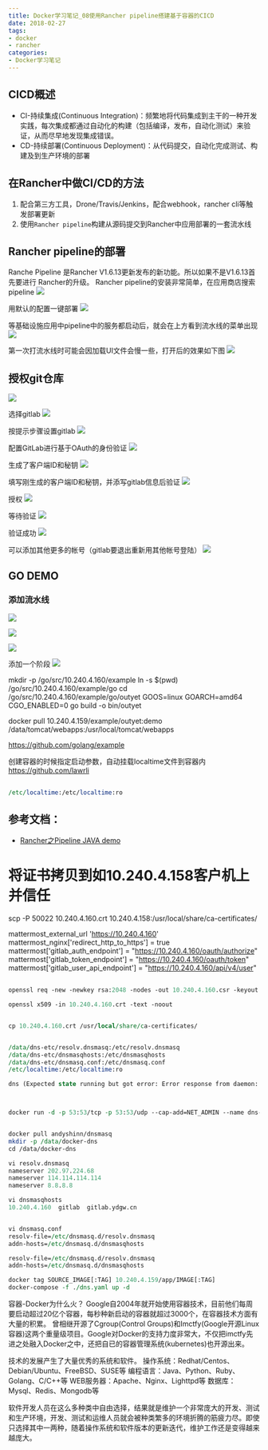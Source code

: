 ```yaml
---
title: Docker学习笔记_08使用Rancher pipeline搭建基于容器的CICD
date: 2018-02-27
tags:
- docker
- rancher
categories:
- Docker学习笔记
---
```


## CICD概述
* CI-持续集成(Continuous Integration)：频繁地将代码集成到主干的一种开发实践，每次集成都通过自动化的构建（包括编译，发布，自动化测试）来验证，从而尽早地发现集成错误。
* CD-持续部署(Continuous Deployment)：从代码提交，自动化完成测试、构建及到生产环境的部署

## 在Rancher中做CI/CD的方法
1. 配合第三方工具，Drone/Travis/Jenkins，配合webhook，rancher cli等触发部署更新 
2. 使用`Rancher pipeline`构建从源码提交到Rancher中应用部署的一套流水线

<!-- more -->
## Rancher pipeline的部署
Ranche Pipeline 是Rancher V1.6.13更新发布的新功能。所以如果不是V1.6.13首先要进行 Rancher的升级。
Rancher pipeline的安装非常简单，在应用商店搜索pipeline
![](http://p2c0rtsgc.bkt.clouddn.com/0213_rancher_01.png)

用默认的配置一键部署
![](http://p2c0rtsgc.bkt.clouddn.com/0213_rancher_02.png)

等基础设施应用中pipeline中的服务都启动后，就会在上方看到流水线的菜单出现
![](http://p2c0rtsgc.bkt.clouddn.com/0213_rancher_03.png)

第一次打流水线时可能会因加载UI文件会慢一些，打开后的效果如下图
![](http://p2c0rtsgc.bkt.clouddn.com/0213_rancher_04.png)

## 授权git仓库
![](http://p2c0rtsgc.bkt.clouddn.com/0213_rancher_05.png)

选择gitlab
![](http://p2c0rtsgc.bkt.clouddn.com/0213_rancher_06.png)

按提示步骤设置gitlab
![](http://p2c0rtsgc.bkt.clouddn.com/0227_rancher_01.png)

配置GitLab进行基于OAuth的身份验证
![](http://p2c0rtsgc.bkt.clouddn.com/0227_rancher_02.png)

生成了客户端ID和秘钥
![](http://p2c0rtsgc.bkt.clouddn.com/0227_rancher_03.png)

填写刚生成的客户端ID和秘钥，并添写gitlab信息后验证
![](http://p2c0rtsgc.bkt.clouddn.com/0227_rancher_04.png)

授权
![](http://p2c0rtsgc.bkt.clouddn.com/0227_rancher_09.png)

等待验证
![](http://p2c0rtsgc.bkt.clouddn.com/0227_rancher_06.png)

验证成功
![](http://p2c0rtsgc.bkt.clouddn.com/0227_rancher_08.png)

可以添加其他更多的帐号（gitlab要退出重新用其他帐号登陆）
![](http://p2c0rtsgc.bkt.clouddn.com/0227_rancher_10.png)


## GO DEMO
### 添加流水线
![](http://p2c0rtsgc.bkt.clouddn.com/0228_rancher_01.png)

![](http://p2c0rtsgc.bkt.clouddn.com/0228_rancher_02.png)

![](http://p2c0rtsgc.bkt.clouddn.com/0228_rancher_03.png)

添加一个阶段
![](http://p2c0rtsgc.bkt.clouddn.com/0228_rancher_04.png)




mkdir -p /go/src/10.240.4.160/example
ln -s $(pwd) /go/src/10.240.4.160/example/go
cd /go/src/10.240.4.160/example/go/outyet
GOOS=linux GOARCH=amd64 CGO_ENABLED=0 go build -o bin/outyet

docker pull 10.240.4.159/example/outyet:demo
/data/tomcat/webapps:/usr/local/tomcat/webapps

https://github.com/golang/example


创建容器的时候指定启动参数，自动挂载localtime文件到容器内
https://github.com/lawrli


## 
```perl
/etc/localtime:/etc/localtime:ro

```

## 参考文档：
* [Rancher之Pipeline JAVA demo](https://www.cnblogs.com/xzkzzz/p/8125389.html)


# 将证书拷贝到如10.240.4.158客户机上并信任
scp -P 50022 10.240.4.160.crt 10.240.4.158:/usr/local/share/ca-certificates/



mattermost_external_url 'https://10.240.4.160'
mattermost_nginx['redirect_http_to_https'] = true
mattermost['gitlab_auth_endpoint'] = "https://10.240.4.160/oauth/authorize"
mattermost['gitlab_token_endpoint'] = "https://10.240.4.160/oauth/token"
mattermost['gitlab_user_api_endpoint'] = "https://10.240.4.160/api/v4/user"




## 
```perl
openssl req -new -newkey rsa:2048 -nodes -out 10.240.4.160.csr -keyout 10.240.4.160.key -subj "/C=CN/ST=Harbin/L=Harbin/O=ydgw/OU=IT/CN=10.240.4.160"

openssl x509 -in 10.240.4.160.crt -text -noout


cp 10.240.4.160.crt /usr/local/share/ca-certificates/


/data/dns-etc/resolv.dnsmasq:/etc/resolv.dnsmasq
/data/dns-etc/dnsmasqhosts:/etc/dnsmasqhosts
/data/dns-etc/dnsmasq.conf:/etc/dnsmasq.conf
/etc/localtime:/etc/localtime:ro

dns (Expected state running but got error: Error response from daemon: OCI runtime create failed: container_linux.go:296: starting container process caused "process_linux.go:398: container init caused \"rootfs_linux.go:58: mounting \\\"/data/docker-dns/dnsmasq.conf\\\" to rootfs \\\"/var/lib/docker/aufs/mnt/3daf5708bcea4ec8da7108e5c8d6b2d030010e5a1fbe7d86349dc3db1a3fd774\\\" at \\\"/var/lib/docker/aufs/mnt/3daf5708bcea4ec8da7108e5c8d6b2d030010e5a1fbe7d86349dc3db1a3fd774/etc/dnsmasq.conf\\\" caused \\\"not a directory\\\"\"": unknown: Are you trying to mount a directory onto a file (or vice-versa)? Check if the specified host path exists and is the expected type) 



docker run -d -p 53:53/tcp -p 53:53/udp --cap-add=NET_ADMIN --name dns-server andyshinn/dnsmasq


docker pull andyshinn/dnsmasq
mkdir -p /data/docker-dns
cd /data/docker-dns

vi resolv.dnsmasq
nameserver 202.97.224.68
nameserver 114.114.114.114
nameserver 8.8.8.8

vi dnsmasqhosts
10.240.4.160  gitlab  gitlab.ydgw.cn


vi dnsmasq.conf
resolv-file=/etc/dnsmasq.d/resolv.dnsmasq
addn-hosts=/etc/dnsmasq.d/dnsmasqhosts

resolv-file=/etc/dnsmasq.d/resolv.dnsmasq
addn-hosts=/etc/dnsmasq.d/dnsmasqhosts

docker tag SOURCE_IMAGE[:TAG] 10.240.4.159/app/IMAGE[:TAG]
docker-compose -f ./dns.yaml up -d
```


容器-Docker为什么火？
Google自2004年就开始使用容器技术，目前他们每周要启动超过20亿个容器，每秒种新启动的容器就超过3000个，在容器技术方面有大量的积累。
曾相继开源了Cgroup(Control Groups)和Imctfy(Google开源Linux容器)这两个重量级项目。Google对Docker的支持力度非常大，不仅把imctfy先进之处融入Docker之中，还把自已的容器管理系统(kubernetes)也开源出来。

技术的发展产生了大量优秀的系统和软件。
操作系统：Redhat/Centos、Debian/Ubuntu、FreeBSD、SUSE等
编程语言：Java、Python、Ruby、Golang、C/C++等
WEB服务器：Apache、Nginx、Lighttpd等
数据库：Mysql、Redis、Mongodb等

软件开发人员在这么多种类中自由选择，结果就是维护一个非常庞大的开发、测试和生产环境，开发、测试和运维人员就会被种类繁多的环境折腾的筋疲力尽。即使只选择其中一两种，随着操作系统和软件版本的更新迭代，维护工作还是变得越来越庞大。


